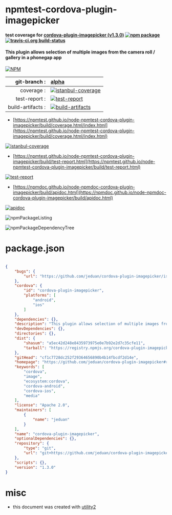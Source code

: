 # npmtest-cordova-plugin-imagepicker

#### test coverage for  [cordova-plugin-imagepicker (v1.3.0)](https://github.com/jeduan/cordova-plugin-imagepicker#readme)  [![npm package](https://img.shields.io/npm/v/npmtest-cordova-plugin-imagepicker.svg?style=flat-square)](https://www.npmjs.org/package/npmtest-cordova-plugin-imagepicker) [![travis-ci.org build-status](https://api.travis-ci.org/npmtest/node-npmtest-cordova-plugin-imagepicker.svg)](https://travis-ci.org/npmtest/node-npmtest-cordova-plugin-imagepicker)

#### This plugin allows selection of multiple images from the camera roll / gallery in a phonegap app

[![NPM](https://nodei.co/npm/cordova-plugin-imagepicker.png?downloads=true&downloadRank=true&stars=true)](https://www.npmjs.com/package/cordova-plugin-imagepicker)

| git-branch : | [alpha](https://github.com/npmtest/node-npmtest-cordova-plugin-imagepicker/tree/alpha)|
|--:|:--|
| coverage : | [![istanbul-coverage](https://npmtest.github.io/node-npmtest-cordova-plugin-imagepicker/build/coverage.badge.svg)](https://npmtest.github.io/node-npmtest-cordova-plugin-imagepicker/build/coverage.html/index.html)|
| test-report : | [![test-report](https://npmtest.github.io/node-npmtest-cordova-plugin-imagepicker/build/test-report.badge.svg)](https://npmtest.github.io/node-npmtest-cordova-plugin-imagepicker/build/test-report.html)|
| build-artifacts : | [![build-artifacts](https://npmtest.github.io/node-npmtest-cordova-plugin-imagepicker/glyphicons_144_folder_open.png)](https://github.com/npmtest/node-npmtest-cordova-plugin-imagepicker/tree/gh-pages/build)|

- [https://npmtest.github.io/node-npmtest-cordova-plugin-imagepicker/build/coverage.html/index.html](https://npmtest.github.io/node-npmtest-cordova-plugin-imagepicker/build/coverage.html/index.html)

[![istanbul-coverage](https://npmtest.github.io/node-npmtest-cordova-plugin-imagepicker/build/screenCapture.buildCi.browser.%252Ftmp%252Fbuild%252Fcoverage.lib.html.png)](https://npmtest.github.io/node-npmtest-cordova-plugin-imagepicker/build/coverage.html/index.html)

- [https://npmtest.github.io/node-npmtest-cordova-plugin-imagepicker/build/test-report.html](https://npmtest.github.io/node-npmtest-cordova-plugin-imagepicker/build/test-report.html)

[![test-report](https://npmtest.github.io/node-npmtest-cordova-plugin-imagepicker/build/screenCapture.buildCi.browser.%252Ftmp%252Fbuild%252Ftest-report.html.png)](https://npmtest.github.io/node-npmtest-cordova-plugin-imagepicker/build/test-report.html)

- [https://npmdoc.github.io/node-npmdoc-cordova-plugin-imagepicker/build/apidoc.html](https://npmdoc.github.io/node-npmdoc-cordova-plugin-imagepicker/build/apidoc.html)

[![apidoc](https://npmdoc.github.io/node-npmdoc-cordova-plugin-imagepicker/build/screenCapture.buildCi.browser.%252Ftmp%252Fbuild%252Fapidoc.html.png)](https://npmdoc.github.io/node-npmdoc-cordova-plugin-imagepicker/build/apidoc.html)

![npmPackageListing](https://npmtest.github.io/node-npmtest-cordova-plugin-imagepicker/build/screenCapture.npmPackageListing.svg)

![npmPackageDependencyTree](https://npmtest.github.io/node-npmtest-cordova-plugin-imagepicker/build/screenCapture.npmPackageDependencyTree.svg)



# package.json

```json

{
    "bugs": {
        "url": "https://github.com/jeduan/cordova-plugin-imagepicker/issues"
    },
    "cordova": {
        "id": "cordova-plugin-imagepicker",
        "platforms": [
            "android",
            "ios"
        ]
    },
    "dependencies": {},
    "description": "This plugin allows selection of multiple images from the camera roll / gallery in a phonegap app",
    "devDependencies": {},
    "directories": {},
    "dist": {
        "shasum": "a5ec42d248e8435973975e0e7b92e2d7c35cfe11",
        "tarball": "https://registry.npmjs.org/cordova-plugin-imagepicker/-/cordova-plugin-imagepicker-1.3.0.tgz"
    },
    "gitHead": "cf1c7728dc252f29364656890b4b14fbcdf2d14e",
    "homepage": "https://github.com/jeduan/cordova-plugin-imagepicker#readme",
    "keywords": [
        "cordova",
        "image",
        "ecosystem:cordova",
        "cordova-android",
        "cordova-ios",
        "media"
    ],
    "license": "Apache 2.0",
    "maintainers": [
        {
            "name": "jeduan"
        }
    ],
    "name": "cordova-plugin-imagepicker",
    "optionalDependencies": {},
    "repository": {
        "type": "git",
        "url": "git+https://github.com/jeduan/cordova-plugin-imagepicker.git"
    },
    "scripts": {},
    "version": "1.3.0"
}
```



# misc
- this document was created with [utility2](https://github.com/kaizhu256/node-utility2)

